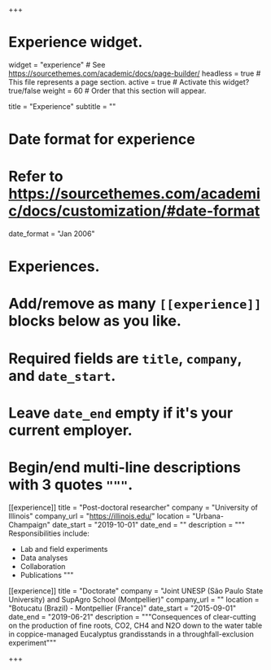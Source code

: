 +++
# Experience widget.
widget = "experience"  # See https://sourcethemes.com/academic/docs/page-builder/
headless = true  # This file represents a page section.
active = true  # Activate this widget? true/false
weight = 60  # Order that this section will appear.

title = "Experience"
subtitle = ""
 
# Date format for experience
#   Refer to https://sourcethemes.com/academic/docs/customization/#date-format
date_format = "Jan 2006"

# Experiences.
#   Add/remove as many `[[experience]]` blocks below as you like.
#   Required fields are `title`, `company`, and `date_start`.
#   Leave `date_end` empty if it's your current employer.
#   Begin/end multi-line descriptions with 3 quotes `"""`.
[[experience]]
  title = "Post-doctoral researcher"
  company = "University of Illinois"
  company_url = "https://illinois.edu/"
  location = "Urbana-Champaign"
  date_start = "2019-10-01"
  date_end = ""
  description = """
  Responsibilities include:
  
  * Lab and field experiments
  * Data analyses
  * Collaboration
  * Publications
  """

[[experience]]
  title = "Doctorate"
  company = "Joint UNESP (São Paulo State University) and SupAgro School (Montpellier)"
  company_url = ""
  location = "Botucatu (Brazil) - Montpellier (France)"
  date_start = "2015-09-01"
  date_end = "2019-06-21"
  description = """Consequences of clear-cutting on the production of fine roots, CO2, CH4 and N2O down to the water table in coppice-managed Eucalyptus grandisstands in a throughfall-exclusion experiment"""

+++
